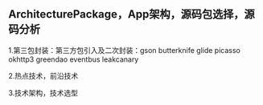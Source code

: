 ## ArchitecturePackage，App架构，源码包选择，源码分析

1.第三包封装：第三方包引入及二次封装：gson butterknife glide picasso  okhttp3 greendao eventbus  leakcanary

2.热点技术，前沿技术

3.技术架构，技术选型